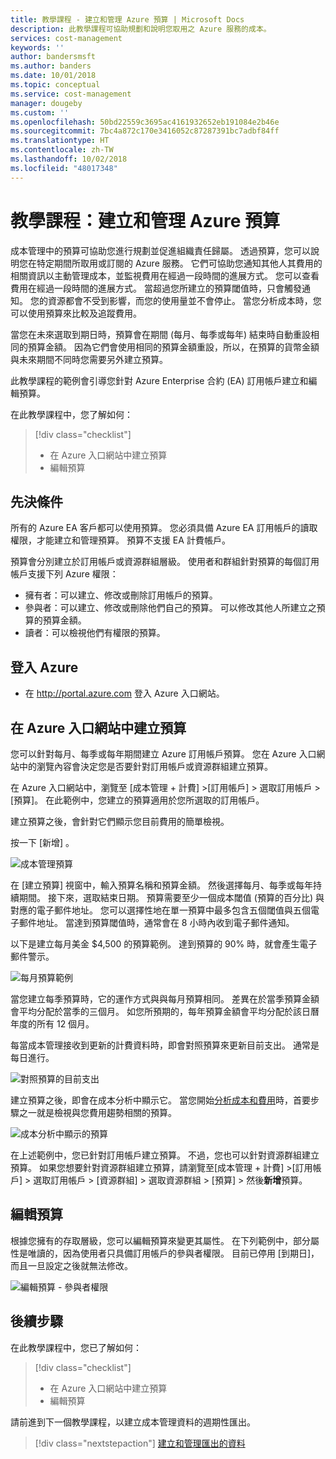 ```yaml
---
title: 教學課程 - 建立和管理 Azure 預算 | Microsoft Docs
description: 此教學課程可協助規劃和說明您取用之 Azure 服務的成本。
services: cost-management
keywords: ''
author: bandersmsft
ms.author: banders
ms.date: 10/01/2018
ms.topic: conceptual
ms.service: cost-management
manager: dougeby
ms.custom: ''
ms.openlocfilehash: 50bd22559c3695ac4161932652eb191084e2b46e
ms.sourcegitcommit: 7bc4a872c170e3416052c87287391bc7adbf84ff
ms.translationtype: HT
ms.contentlocale: zh-TW
ms.lasthandoff: 10/02/2018
ms.locfileid: "48017348"
---
```

# <a name="tutorial-create-and-manage-azure-budgets"></a>教學課程：建立和管理 Azure 預算

成本管理中的預算可協助您進行規劃並促進組織責任歸屬。 透過預算，您可以說明您在特定期間所取用或訂閱的 Azure 服務。 它們可協助您通知其他人其費用的相關資訊以主動管理成本，並監視費用在經過一段時間的進展方式。 您可以查看費用在經過一段時間的進展方式。 當超過您所建立的預算閾值時，只會觸發通知。 您的資源都會不受到影響，而您的使用量並不會停止。 當您分析成本時，您可以使用預算來比較及追蹤費用。

當您在未來選取到期日時，預算會在期間 (每月、每季或每年) 結束時自動重設相同的預算金額。 因為它們會使用相同的預算金額重設，所以，在預算的貨幣金額與未來期間不同時您需要另外建立預算。

此教學課程的範例會引導您針對 Azure Enterprise 合約 (EA) 訂用帳戶建立和編輯預算。

在此教學課程中，您了解如何：

> [!div class="checklist"]
> * 在 Azure 入口網站中建立預算
> * 編輯預算

## <a name="prerequisites"></a>先決條件

所有的 Azure EA 客戶都可以使用預算。 您必須具備 Azure EA 訂用帳戶的讀取權限，才能建立和管理預算。 預算不支援 EA 計費帳戶。

預算會分別建立於訂用帳戶或資源群組層級。 使用者和群組針對預算的每個訂用帳戶支援下列 Azure 權限：

- 擁有者：可以建立、修改或刪除訂用帳戶的預算。
- 參與者：可以建立、修改或刪除他們自己的預算。 可以修改其他人所建立之預算的預算金額。
- 讀者：可以檢視他們有權限的預算。

## <a name="sign-in-to-azure"></a>登入 Azure

- 在 http://portal.azure.com 登入 Azure 入口網站。

## <a name="create-a-budget-in-the-azure-portal"></a>在 Azure 入口網站中建立預算

您可以針對每月、每季或每年期間建立 Azure 訂用帳戶預算。 您在 Azure 入口網站中的瀏覽內容會決定您是否要針對訂用帳戶或資源群組建立預算。

在 Azure 入口網站中，瀏覽至 [成本管理 + 計費] &gt;[訂用帳戶] &gt; 選取訂用帳戶 &gt;[預算]。 在此範例中，您建立的預算適用於您所選取的訂用帳戶。

建立預算之後，會針對它們顯示您目前費用的簡單檢視。

按一下 [新增] 。

![成本管理預算](./media/tutorial-acm-create-budgets/budgets01.png)

在 [建立預算] 視窗中，輸入預算名稱和預算金額。 然後選擇每月、每季或每年持續期間。 接下來，選取結束日期。 預算需要至少一個成本閾值 (預算的百分比) 與對應的電子郵件地址。 您可以選擇性地在單一預算中最多包含五個閾值與五個電子郵件地址。 當達到預算閾值時，通常會在 8 小時內收到電子郵件通知。

以下是建立每月美金 $4,500 的預算範例。 達到預算的 90% 時，就會產生電子郵件警示。

![每月預算範例](./media/tutorial-acm-create-budgets/monthly-budget01.png)

當您建立每季預算時，它的運作方式與與每月預算相同。 差異在於當季預算金額會平均分配於當季的三個月。 如您所預期的，每年預算金額會平均分配於該日曆年度的所有 12 個月。

每當成本管理接收到更新的計費資料時，即會對照預算來更新目前支出。 通常是每日進行。

![對照預算的目前支出](./media/tutorial-acm-create-budgets/budgets-current-spending.png)

建立預算之後，即會在成本分析中顯示它。 當您開始[分析成本和費用](quick-acm-cost-analysis.md)時，首要步驟之一就是檢視與您費用趨勢相關的預算。

![成本分析中顯示的預算](./media/tutorial-acm-create-budgets/cost-analysis.png)

在上述範例中，您已針對訂用帳戶建立預算。 不過，您也可以針對資源群組建立預算。 如果您想要針對資源群組建立預算，請瀏覽至[成本管理 + 計費] &gt;[訂用帳戶] &gt; 選取訂用帳戶 > [資源群組] > 選取資源群組 > [預算] > 然後**新增**預算。

## <a name="edit-a-budget"></a>編輯預算

根據您擁有的存取層級，您可以編輯預算來變更其屬性。 在下列範例中，部分屬性是唯讀的，因為使用者只具備訂用帳戶的參與者權限。 目前已停用 [到期日]，而且一旦設定之後就無法修改。

![編輯預算 - 參與者權限](./media/tutorial-acm-create-budgets/edit-budget.png)


## <a name="next-steps"></a>後續步驟

在此教學課程中，您已了解如何：

> [!div class="checklist"]
> * 在 Azure 入口網站中建立預算
> * 編輯預算

請前進到下一個教學課程，以建立成本管理資料的週期性匯出。

> [!div class="nextstepaction"]
> [建立和管理匯出的資料](tutorial-export-acm-data.md)
